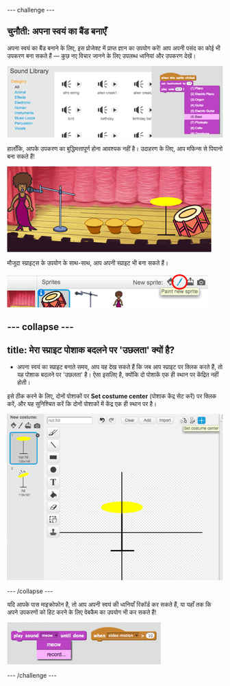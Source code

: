 --- challenge ---
## चुनौती: अपना स्वयं का बैंड बनाएँ
अपना स्वयं का बैंड बनाने के लिए, इस प्रोजेक्ट में प्राप्त ज्ञान का उपयोग करें! आप अपनी पसंद का कोई भी उपकरण बना सकते हैं — कुछ नए विचार जानने के लिए उपलब्ध ध्वनियां और उपकरण देखें।

![screenshot](images/band-ideas.png)

हालाँकि, आपके उपकरण का बुद्धिमत्तापूर्ण होना आवश्यक नहीं है। उदाहरण के लिए, आप मफिन्स से पियानो बना सकते हैं!

![screenshot](images/band-piano.png)

मौजूदा स्प्राइट्स के उपयोग के साथ-साथ, आप अपनी स्प्राइट भी बना सकते हैं।

![screenshot](images/band-draw.png)

--- collapse ---
---
title: मेरा स्प्राइट पोशाक बदलने पर 'उछलता' क्यों है?
---

+ अपना स्वयं का स्प्राइट बनाते समय, आप यह देख सकते हैं कि जब आप स्प्राइट पर क्लिक करते हैं, तो यह पोशाक बदलने पर 'उछलता' है। ऐसा इसलिए है, क्योंकि दो पोशाकें एक ही स्थान पर केंद्रित नहीं होती।

इसे ठीक करने के लिए, दोनों पोशाकों पर **Set costume center** (पोशाक केंद्र सेट करें) पर क्लिक करें, और यह सुनिश्चित करें कि दोनों पोशाकों में केंद्र एक ही स्थान पर है।

![screenshot](images/band-center.png)


--- /collapse ---


यदि आपके पास माइक्रोफोन है, तो आप अपनी स्वयं की ध्वनियाँ रिकॉर्ड कर सकते हैं, या यहाँ तक कि अपने उपकरणों को हिट करने के लिए वेबकैम का उपयोग भी कर सकते हैं!

![screenshot](images/band-io.png)




--- /challenge ---
